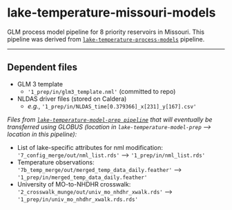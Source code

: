 # lake-temperature-missouri-models
GLM process model pipeline for 8 priority reservoirs in Missouri. This pipeline was derived from [`lake-temperature-process-models`](https://github.com/USGS-R/lake-temperature-process-models) pipeline.

-------------------
## Dependent files 
* GLM 3 template
  * `'1_prep/in/glm3_template.nml'` (committed to repo)
* NLDAS driver files (stored on Caldera)
  * _e.g._, `'1_prep/in/NLDAS_time[0.379366]_x[231]_y[167].csv'`

*Files  from [`lake-temperature-model-prep pipeline`](https://github.com/USGS-R/lake-temperature-model-prep) that will eventually be transferred using GLOBUS (location in `lake-temperature-model-prep` --> location in this pipeline):*
* List of lake-specific attributes for nml modification: `'7_config_merge/out/nml_list.rds'` --> `'1_prep/in/nml_list.rds'`
* Temperature observations: `'7b_temp_merge/out/merged_temp_data_daily.feather'` --> `'1_prep/in/merged_temp_data_daily.feather'`
* University of MO-to-NHDHR crosswalk: `'2_crosswalk_munge/out/univ_mo_nhdhr_xwalk.rds'` --> `'1_prep/in/univ_mo_nhdhr_xwalk.rds.rds'`

